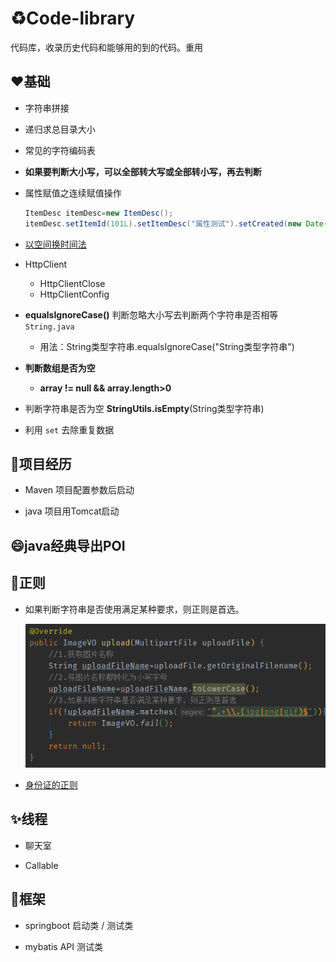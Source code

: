# :recycle:Code-library
代码库，收录历史代码和能够用的到的代码。重用

## :heart:基础

- 字符串拼接

- 递归求总目录大小

- 常见的字符编码表

- **如果要判断大小写，可以全部转大写或全部转小写，再去判断**

- 属性赋值之连续赋值操作

  ```java
  ItemDesc itemDesc=new ItemDesc();
  itemDesc.setItemId(101L).setItemDesc("属性测试").setCreated(new Date()).setUpdated(itemDesc.getCreated());
  
  ```

- [以空间换时间法](https://github.com/helloGitHubQ/CodeLibrary/tree/master/base/timeSpace.md)

- HttpClient

  - HttpClientClose
  - HttpClientConfig
  
- **equalsIgnoreCase()**  判断忽略大小写去判断两个字符串是否相等  `String.java`

  - 用法：String类型字符串.equalsIgnoreCase("String类型字符串") 

- **判断数组是否为空**

  - **array != null && array.length>0**

- 判断字符串是否为空 **StringUtils.isEmpty**(String类型字符串)

- 利用 `set` 去除重复数据

## :triangular_flag_on_post:项目经历

- Maven 项目配置参数后启动

- java 项目用Tomcat启动

## :smile:java经典导出POI 



## :boxing_glove:正则

- 如果判断字符串是否使用满足某种要求，则正则是首选。

  ![](./image/upload.png)

- [身份证的正则]()

## :sparkles:线程

- 聊天室

- Callable

## :red_circle:框架

- springboot 启动类 / 测试类

- mybatis API 测试类